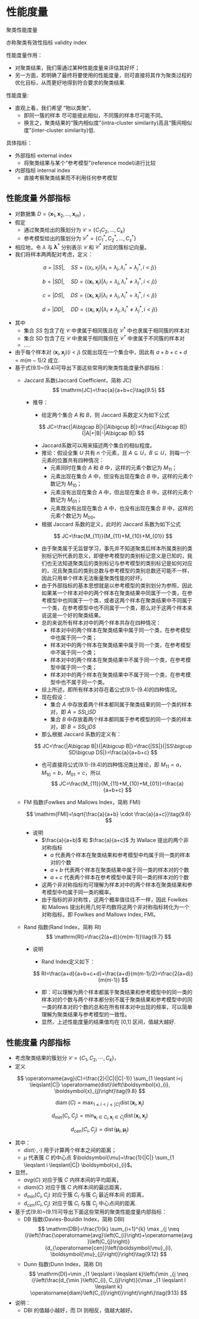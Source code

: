 
# 性能度量


聚类性能度量

亦称聚类有效性指标 validity index


性能度量作用：


- 对聚类结果，我们需通过某种性能度量来评估其好坏；
- 另一方面，若明确了最终将要使用的性能度量，则可直接将其作为聚类过程的优化目标，从而更好地得到符合要求的聚类结果.

性能度量:

- 直观上看，我们希望 “物以类聚”，
  - 即同一簇的样本 尽可能彼此相似，不同簇的样本尽可能不同。
  - 换言之，聚类结果的“簇内相似度”(intra-cluster similarity)高且“簇间相似度”(inter-cluster similarity)低.

具体指标：

- 外部指标 external index
  - 将聚类结果与某个“参考模型”(reference model)进行比较
- 内部指标 internal index
  - 直接考察聚类结果而不利用任何参考模型


## 性能度量 外部指标

- 对数据集 $D=\left\{\boldsymbol{x}_{1}, \boldsymbol{x}_{2}, \ldots, \boldsymbol{x}_{m}\right\}$ ，
- 假定
  - 通过聚类给出的簇划分为 $\mathcal{C}=\left\{C_{1}\right.C_{2}, \ldots, C_{k} \}$
  - 参考模型给出的簇划分为 $\mathcal{C}^{*}=\left\{C_{1}^{*}, C_{2}^{*}, \ldots, C_{s}^{*}\right\}$
- 相应地，令 ${\lambda}$ 与 $\boldsymbol{\lambda}^{*}$ 分别表示 $\mathcal{C}$ 和 $\mathcal{C}^*$ 对应的簇标记向量。
- 我们将样本两两配对考虑，定义：



$$
a=|S S|, \quad S S=\left\{\left(x_{i}, x_{j}\right) | \lambda_{i}=\lambda_{j}, \lambda_{i}^{*}=\lambda_{j}^{*}, i<j\right) \}\tag{9.1}
$$

$$
b=|S D|, \quad S D=\left\{\left(\boldsymbol{x}_{i}, \boldsymbol{x}_{j}\right) | \lambda_{i}=\lambda_{j}, \lambda_{i}^{*} \neq \lambda_{j}^{*}, i<j\right) \}\tag{9.2}
$$

$$
c=|D S|, \quad D S=\left\{\left(\boldsymbol{x}_{i}, \boldsymbol{x}_{j}\right) | \lambda_{i} \neq \lambda_{j}, \lambda_{i}^{*}=\lambda_{j}^{*}, i<j\right) \}\tag{9.3}
$$

$$
d=|D D|, \quad D D=\left\{\left(\boldsymbol{x}_{i}, \boldsymbol{x}_{j}\right) | \lambda_{i} \neq \lambda_{j}, \lambda_{i}^{*} \neq \lambda_{j}^{*}, i<j\right) \}\tag{9.4}
$$

- 其中
  - 集合 $SS$ 包含了在 $\mathcal{C}$ 中隶属于相同簇且在  $\mathcal{C}^*$ 中也隶属于相同簇的样本对
  - 集合 SD 包含了在 $\mathcal{C}$ 中隶属于相同簇但在  $\mathcal{C}^*$ 中隶属于不同簇的样本对
  - ....
- 由于每个样本对 $\left(\boldsymbol{x}_{i}, \boldsymbol{x}_{j}\right)(i<j)$ 仅能出现在一个集合中，因此有 $a+b+c+d= m(m- 1)/2$ 成立.
- 基于式(9.1)~(9.4)可导出下面这些常用的聚类性能度量外部指标：
  - Jaccard 系数(Jaccard Coefficient，简称 JC)
    $$
    \mathrm{JC}=\frac{a}{a+b+c}\tag{9.5}
    $$
    - 推导：
        - 给定两个集合 $A$ 和 $B$，则 Jaccard 系数定义为如下公式

        $$
        JC=\frac{|A\bigcap B|}{|A\bigcup B|}=\frac{|A\bigcap B|}{|A|+|B|-|A\bigcap B|}
        $$

        - Jaccard系数可以用来描述两个集合的相似程度。
        - 推论：假设全集 $U$ 共有 $n$ 个元素，且 $A\subseteq U$，$B\subseteq U$，则每一个元素的位置共有四种情况：
          - 元素同时在集合 $A$ 和 $B$ 中，这样的元素个数记为 $M_{11}$；
          - 元素出现在集合 $A$ 中，但没有出现在集合 $B$ 中，这样的元素个数记为 $M_{10}$；
          - 元素没有出现在集合 $A$ 中，但出现在集合 $B$ 中，这样的元素个数记为 $M_{01}$；
          - 元素既没有出现在集合 $A$ 中，也没有出现在集合 $B$ 中，这样的元素个数记为 $M_{00}$。
        - 根据 Jaccard 系数的定义，此时的 Jaccard 系数为如下公式

        $$
        JC=\frac{M_{11}}{M_{11}+M_{10}+M_{01}}
        $$

        - 由于聚类属于无监督学习，事先并不知道聚类后样本所属类别的类别标记所代表的意义，即便参考模型的类别标记意义是已知的，我们也无法知道聚类后的类别标记与参考模型的类别标记是如何对应的，况且聚类后的类别总数与参考模型的类别总数还可能不一样，因此只用单个样本无法衡量聚类性能的好坏。
        - 由于外部指标的基本思想就是以参考模型的类别划分为参照，因此如果某一个样本对中的两个样本在聚类结果中同属于一个类，在参考模型中也同属于一个类，或者这两个样本在聚类结果中不同属于一个类，在参考模型中也不同属于一个类，那么对于这两个样本来说这是一个好的聚类结果。
        - 总的来说所有样本对中的两个样本共存在四种情况：
          - 样本对中的两个样本在聚类结果中属于同一个类，在参考模型中也属于同一个类；
          - 样本对中的两个样本在聚类结果中属于同一个类，在参考模型中不属于同一个类；
          - 样本对中的两个样本在聚类结果中不属于同一个类，在参考模型中属于同一个类；
          - 样本对中的两个样本在聚类结果中不属于同一个类，在参考模型中也不属于同一个类。
        - 综上所述，即所有样本对存在着公式(9.1)-(9.4)的四种情况。
        - 现在假设：
          - 集合 $A$ 中存放着两个样本都同属于聚类结果的同一个类的样本对，即 $A=SS\bigcup SD$
          - 集合 $B$ 中存放着两个样本都同属于参考模型的同一个类的样本对，即 $B=SS\bigcup DS$
        - 那么根据 Jaccard 系数的定义有：

        $$
        JC=\frac{|A\bigcap B|}{|A\bigcup B|}=\frac{|SS|}{|SS\bigcup SD\bigcup DS|}=\frac{a}{a+b+c}
        $$
        - 也可直接将公式(9.1)-(9.4)的四种情况类比推论，即 $M_{11}=a$，$M_{10}=b$，$M_{01}=c$，所以
        $$
        JC=\frac{M_{11}}{M_{11}+M_{10}+M_{01}}=\frac{a}{a+b+c}
        $$

  - FM 指数(Fowlkes and Mallows Index，简称 FMI)

    $$
    \mathrm{FMI}=\sqrt{\frac{a}{a+b} \cdot \frac{a}{a+c}}\tag{9.6}
    $$
    - 说明
      - $\frac{a}{a+b}$ 和 $\frac{a}{a+c}$ 为 Wallace 提出的两个非对称指标
        - $a$ 代表两个样本在聚类结果和参考模型中均属于同一类的样本对的个数
        - $a+b$ 代表两个样本在聚类结果中属于同一类的样本对的个数
        - $a+c$ 代表两个样本在参考模型中属于同一类的样本对的个数
      - 这两个非对称指标均可理解为样本对中的两个样本在聚类结果和参考模型中均属于同一类的概率。
      - 由于指标的非对称性，这两个概率值往往不一样，因此 Fowlkes 和 Mallows 提出利用几何平均数将这两个非对称指标转化为一个对称指标，即 Fowlkes and Mallows Index, FMI。


  - Rand 指数(Rand Index，简称 RI)
    $$
    \mathrm{RI}=\frac{2(a+d)}{m(m-1)}\tag{9.7}
    $$
    - 说明
      - Rand Index定义如下：

      $$
      RI=\frac{a+d}{a+b+c+d}=\frac{a+d}{m(m-1)/2}=\frac{2(a+d)}{m(m-1)}
      $$

      - 即：可以理解为两个样本都属于聚类结果和参考模型中的同一类的样本对的个数与两个样本都分别不属于聚类结果和参考模型中的同一类的样本对的个数的总和在所有样本对中出现的频率，可以简单理解为聚类结果与参考模型的一致性。
      - 显然，上述性能度量的结果值均在 [0,1] 区间，值越大越好.





## 性能度量 内部指标

- 考虑聚类结果的簇划分 $\mathcal{C}=\{C_1,C_2,\cdots ,C_k\}$，
- 定义


$$
\operatorname{avg}(C)=\frac{2}{|C|(|C|-1)} \sum_{1 \leqslant i<j \leqslant|C|} \operatorname{dist}\left(\boldsymbol{x}_{i}, \boldsymbol{x}_{j}\right)\tag{9.8}
$$

$$
\operatorname{diam}(C)=\max _{1 \leqslant i<j \leqslant|C|} \operatorname{dist}\left(\boldsymbol{x}_{i}, \boldsymbol{x}_{j}\right)\tag{9.9}
$$

$$
d_{\min }\left(C_{i}, C_{j}\right)=\min _{\boldsymbol{x}_{i} \in C_{i}, \boldsymbol{x}_{j} \in C_{j}} \operatorname{dist}\left(\boldsymbol{x}_{i}, \boldsymbol{x}_{j}\right)\tag{9.10}
$$

$$
d_{\mathrm{cen}}\left(C_{i}, C_{j}\right)=\operatorname{dist}\left(\boldsymbol{\mu}_{i}, \boldsymbol{\mu}_{j}\right)\tag{9.11}
$$

- 其中：
  - $dist(\cdot ,\cdot)$ 用于计算两个样本之间的距离；
  - $\mu$ 代表簇 $C$ 的中心点    $\boldsymbol{\mu}=\frac{1}{|C|} \sum_{1 \leqslant i \leqslant|C|} \boldsymbol{x}_{i}$。 
- 显然，
  - $avg(C)$ 对应于簇 $C$ 内样本间的平均距离，
  - $diam(C)$ 对应于簇 $C$ 内样本间的最远距离，
  - $d_{min}(C_i,C_j)$ 对应于簇 $C_i$ 与簇 $C_j$ 最近样本间 的距离，
  - $d_{cen}(C_i,C_j)$ 对应于簇 $C_i$ 与簇 $C_j$ 中心点间的距离.
- 基于式(9.8)~(9.11)可导出下面这些常用的聚类性能度量内部指标：
  - DB 指数(Davies-Bouldin Index，简称 DBI)
    $$
    \mathrm{DBI}=\frac{1}{k} \sum_{i=1}^{k} \max _{j \neq i}\left(\frac{\operatorname{avg}\left(C_{i}\right)+\operatorname{avg}\left(C_{j}\right)}{d_{\operatorname{cen}}\left(\boldsymbol{\mu}_{i}, \boldsymbol{\mu}_{j}\right)}\right)\tag{9.12}
    $$
  - Dunn 指数(Dunn Index，简称 DI)
    $$
    \mathrm{DI}=\min _{1 \leqslant i \leqslant k}\left\{\min _{j \neq i}\left(\frac{d_{\min }\left(C_{i}, C_{j}\right)}{\max _{1 \leqslant l \leqslant k} \operatorname{diam}\left(C_{l}\right)}\right)\right\}\tag{9.13}
    $$
- 说明：
  - DBI 的值越小越好，而 DI 则相反，值越大越好。









